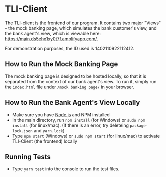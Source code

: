 # TLI-Client

The TLI-client is the frontend of our program. It contains two major "Views" - the mock banking page, which simulates the bank customer's view, and the bank agent's view, which is viewable here: https://main.ds5ehx1xy0t7f.amplifyapp.com/. 

For demonstration purposes, the ID used is 1402110922112412.

## How to Run the Mock Banking Page
The mock banking page is designed to be hosted locally, so that it is separated from the context of our bank agent's view. To run it, simply run the `index.html` file under `/mock banking page/` in your browser.

## How to Run the Bank Agent's View Locally
- Make sure you have [Node.js](https://nodejs.org/en/download/) and NPM installed
- In the main directory, run `npm install` (for Windows) or `sudo npm install` (for linux/mac). (If there is an error, try deleteing `package-lock.json` and `yarn.lock`)
- Type `npm start` (Windows) or `sudo npm start` (for linux/mac) to activate TLI-Client (the frontend) locally

## Running Tests
- Type `yarn test` into the console to run the test files.
